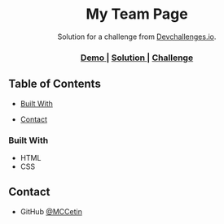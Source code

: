 <!-- Please update value in the {}  -->

<h1 align="center">My Team Page</h1>

<div align="center">
   Solution for a challenge from  <a href="http://devchallenges.io" target="_blank">Devchallenges.io</a>.
</div>

<div align="center">
  <h3>
    <a href="https://my-team-page-gilt.vercel.app/">
      Demo
    </a>
    <span> | </span>
    <a href="https://github.com/MCCetin/My-Team-Page">
      Solution
    </a>
    <span> | </span>
    <a href="https://devchallenges.io/challenges/hhmesazsqgKXrTkYkt0U">
      Challenge
    </a>
  </h3>
</div>

<!-- TABLE OF CONTENTS -->

## Table of Contents

- [Built With](#built-with)

- [Contact](#contact)

### Built With

<!-- This section should list any major frameworks that you built your project using. Here are a few examples.-->

- HTML
- CSS

## Contact

- GitHub [@MCCetin](https://github.com/MCCetin)
